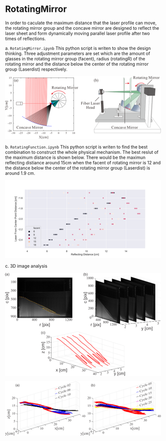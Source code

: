# RotatingMirror
In order to caculate the maximum distance that the laser profile can move, the rotating mirror group and the concave mirror are designed to reflect the laser sheet and form dynamically moving parallel laser profile after two times of reflections.

a. `RotatingMirror.ipynb`
This python script is writen to show the design thinking. Three adjustment parameters are set which are the amount of glasses in the rotating mirror group (facent), radius (rotatingR) of the rotating mirror and the distance below the center of the rotating mirror group (Laserdist) respectively.


![](Figs/LaserMirror.png)

b. `RotatingFunction.ipynb`
This python script is writen to find the best combination to construct the whole physical mechanism. The best reslut of the maximum distance is shown below. There would be the maximun reflecting distiance around 15cm when the facent of rotating mirror is 12 and the distance below the center of the rotating mirror group (Laserdist) is around 1.9 cm.

![](Figs/scatterPlot.png)

c. 3D image analysis

![](Figs/Fig08_3D_Display.png)

![](Figs/3Dplot.png)

